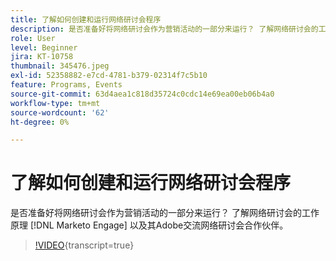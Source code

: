 ```yaml
---
title: 了解如何创建和运行网络研讨会程序
description: 是否准备好将网络研讨会作为营销活动的一部分来运行？ 了解网络研讨会的工作原理 [!DNL Marketo Engage] 以及其Adobe交流网络研讨会合作伙伴。
role: User
level: Beginner
jira: KT-10758
thumbnail: 345476.jpeg
exl-id: 52358882-e7cd-4781-b379-02314f7c5b10
feature: Programs, Events
source-git-commit: 63d4aea1c818d35724c0cdc14e69ea00eb06b4a0
workflow-type: tm+mt
source-wordcount: '62'
ht-degree: 0%

---
```


# 了解如何创建和运行网络研讨会程序

是否准备好将网络研讨会作为营销活动的一部分来运行？ 了解网络研讨会的工作原理 [!DNL Marketo Engage] 以及其Adobe交流网络研讨会合作伙伴。

>[!VIDEO](https://video.tv.adobe.com/v/345476/?quality=12&learn=on){transcript=true}
